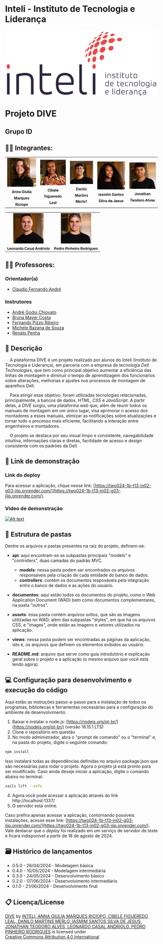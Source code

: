 # Inteli - Instituto de Tecnologia e Liderança 

<p align="center">
<a href= "https://www.inteli.edu.br/"><img src="/assets/inteli.png" alt="Inteli - Instituto de Tecnologia e Liderança" border="0"></a>
</p>

# Projeto DIVE

## Grupo ID

## 👨‍🎓 Integrantes: 
<div align="center">
<table>
  <tr>
    <td align="center">
      <a href="https://www.linkedin.com/in/anna-riciopo/">
        <img src="assets/anna.jpeg" heigth="100px" width="100px;" alt="profile image"/><br>
        <sub>
          <b>Anna Giulia Marques Riciopo</b>
        </sub>
      </a>
    </td>
    <td align="center">
      <a href="https://www.linkedin.com/in/cibele-leal-73a137235/">
        <img src="assets/cibele.jpeg" heigth="100px" width="100px;" alt="profile image"/><br>
        <sub>
          <b>Cibele Figueredo Leal</b>
        </sub>
      </a>
    </td>
  <td align="center"> 
      <a href="https://www.linkedin.com/in/danilo-martins-merlo-381b76228/">
        <img src="assets/danilo.jpeg" heigth="100px" width="100px;" alt="profile image"/><br>
        <sub>
          <b>Danilo Martins Merlo"</b>
        </sub>
      </a>
    </td>
    <td align="center">
      <a href="https://www.linkedin.com/in/iasmim-/">
        <img src="assets/iasmim.jpeg" heigth="100px" width="100px;" alt="profile image"/><br>
        <sub>
          <b>Iasmim Santos Silva de Jesus</b>
        </sub>
      </a>
    </td>
    <td align="center">
      <a href="https://www.linkedin.com/in/jonathanteoalves/">
        <img src="assets/jonathan.jpeg" heigth="100px" width="100px;" alt="profile image"/><br>
        <sub>
          <b>Jonathan Teodoro Alves</b>
        </sub>
      </a>
    </td>
  </tr>
</table>
</div>
<div align="center">
<table>
  <tr>
    </td>
    <td align="center">
      <a href="https://www.linkedin.com/in/leonardo-andriolo/">
        <img src="assets/leonardo.jpeg" heigth="100px" width="100px;" alt="profile image"/><br>
        <sub>
          <b>Leonardo Casal Andriolo</b>
        </sub>
      </a> 
    </td>
    <td align="center">
      <a href="https://www.linkedin.com/in/pedro-pinheiro-rodrigues-b129b62b7/">
        <img src="assets/pedro.jpeg" heigth="100px" width="100px;" alt="profile image"/><br>
        <sub>
          <b>Pedro Pinheiro Rodrigues</b>
        </sub>
      </a>
    </td>
  </tr>
</table>
</div>


## 👩‍🏫 Professores:
### Orientador(a) 
- <a href="https://www.linkedin.com/in/profclaudioandre/">Claudio Fernando André</a>
### Instrutores
- <a href="https://www.linkedin.com/in/andre-godoi-chiovato-83730228/">André Godoi Chiovato</a>
- <a href="https://www.linkedin.com/in/bruna-mayer-00a556174/">Bruna Mayer Costa</a>
- <a href="https://www.linkedin.com/in/fernando-pizzo-208b526a/">Fernando Pizzo Ribeiro</a>
- <a href="https://www.linkedin.com/in/michele-bazana-de-souza-69b77763/">Michele Bazana de Souza</a>
- <a href="https://www.linkedin.com/in/renato-penha/">Renato Penha</a>


## 📝 Descrição

&nbsp;&nbsp;&nbsp;&nbsp;A plataforma DIVE é um projeto realizado por alunos do Inteli (Instituto de Tecnologia e Liderança), em parceria com a empresa de tecnologia *Dell Technologies*, que tem como principal objetivo aumentar a eficiência das linhas de montagem e diminuir o tempo de aprendizagem dos funcionários sobre alterações, melhorias e ajustes nos processos de montagem de aparelhos Dell. <br>

&nbsp;&nbsp;&nbsp;&nbsp;Para atingir esse objetivo, foram utilizadas tecnologias relacionadas, principalmente, a bancos de dados, *HTML*, *CSS* e *JavaScript*. A partir delas, a *DIVE* surgiu, uma plataforma *web* que, além de reunir todos os manuais de montagem em um único lugar, visa aprimorar o acesso dos montadores a esses manuais, otimizar as notificações sobre atualizações e tornar todo o processo mais eficiente, facilitando a interação entre engenheiros e montadores. <br>

&nbsp;&nbsp;&nbsp;&nbsp;O projeto se destaca por seu visual limpo e consistente, navegabilidade intuitiva, informações claras e diretas, facilidade de acesso e *design* consistente com os padrões da Dell. <br>

## 📝 Link de demonstração

### Link do deploy

Para acessar a aplicação, clique nesse link: [https://two024-1b-t13-in02-g03-jijp.onrender.com/](https://two024-1b-t13-in02-g03-jijp.onrender.com/).

### Vídeo de demonstração

[![Alt text](https://img.youtube.com/vi/I4JyS7sqLgc/0.jpg)](https://www.youtube.com/watch?v=I4JyS7sqLgc)


## 📁 Estrutura de pastas

Dentre os arquivos e pastas presentes na raiz do projeto, definem-se:

* <b>api</b>: aqui encontram-se as subpastas principais "models" e "controllers", duas camadas do padrão MVC.
    * <b>models</b>: nessa pasta podem ser encontrados os arquivos responsáveis pela criação de cada entidade do banco de dados.
    * <b>controllers</b>: contém os documentos resposáveis pela integração entre o banco de dados e as ações do usuário.

* <b>documentos</b>: aqui estão todos os documentos do projeto, como o Web Application  Document (WAD) bem como documentos complementares, na pasta "outros".

* <b>assets</b>: essa pasta contém arquivos soltos, que são as imagens utilizadas no WAD; além das subpastas "styles", em que há os arquivos CSS, e "images", onde estão as imagens e vetores utilizados na aplicação.

* <b>views</b>: nessa pasta podem ser encontradas as páginas da aplicação, isto é, os arquivos que definem os elementos exibidos ao usuário.

* <b>README.md</b>: arquivo que serve como guia introdutório e explicação geral sobre o projeto e a aplicação (o mesmo arquivo que você está lendo agora).

## 💻 Configuração para desenvolvimento e execução do código

Aqui estão as instruções passo-a-passo para a instalação de todos os programas, bibliotecas e ferramentas necessárias para a configuração do ambiente de desenvolvimento.

1. Baixar e instalar o node.js: [https://nodejs.org/pt-br/](https://nodejs.org/pt-br/) (versão 16.15.1 LTS)
2. Clone o repositório em questão 
3. No modo administrador, abra o "prompt de comando" ou o "terminal" e, na pasta do projeto, digite o seguinte comando:

```sh
npm install
```

Isso instalará todas as dependências definidas no arquivo package.json que são necessárias para rodar o projeto. Agora o projeto já está pronto para ser modificado. Caso ainda deseje iniciar a aplicação, digite o comando abaixo no terminal:

```sh
sails lift --safe
```

4. Agora você pode acessar a aplicação através do link http://localhost:1337/
5. O servidor está online.

Caso prefira apenas acessar a aplicação, contornando possíveis instalações, acesse esse link: [https://two024-1b-t13-in02-g03-jijp.onrender.com/](https://two024-1b-t13-in02-g03-jijp.onrender.com/). Vale destacar que o _deploy_ foi realizado em um serviço de servidor de teste e ficará indisponível a partir de 18 de agosto de 2024.

## 🗃 Histórico de lançamentos

* 0.5.0 - 26/04/2024 - Modelagem básica
* 0.4.0 - 10/05/2024 - Modelagem intermediária
* 0.3.0 - 24/05/2024 - Desenvolvimento básico
* 0.2.0 - 07/06/2024 - Desenvolvimento intermediário
* 0.1.0 - 21/06/2024 - Desenvolvimento final

## 📋 Licença/License

<p xmlns:cc="http://creativecommons.org/ns#" xmlns:dct="http://purl.org/dc/terms/"><a property="dct:title" rel="cc:attributionURL" href="https://github.com/Inteli-College/2024-1B-T13-IN02-G03">DIVE</a> by <a rel="cc:attributionURL dct:creator" property="cc:attributionName" href="https://github.com/Inteli-College/2024-1B-T13-IN02-G03">INTELI, ANNA GIULIA MARQUES RICIOPO, CIBELE FIGUEREDO LEAL, DANILO MARTINS MERLO, IASMIM SANTOS SILVA DE JESUS, JONATHAN TEODORO ALVES, LEONARDO CASAL ANDRIOLO, PEDRO PINHEIRO RODRIGUES</a> is licensed under <a href="https://creativecommons.org/licenses/by/4.0/?ref=chooser-v1" target="_blank" rel="license noopener noreferrer" style="display:inline-block;">Creative Commons Attribution 4.0 International<img style="height:22px!important;margin-left:3px;vertical-align:text-bottom;" src="https://mirrors.creativecommons.org/presskit/icons/cc.svg?ref=chooser-v1" alt=""><img style="height:22px!important;margin-left:3px;vertical-align:text-bottom;" src="https://mirrors.creativecommons.org/presskit/icons/by.svg?ref=chooser-v1" alt=""></a></p>


